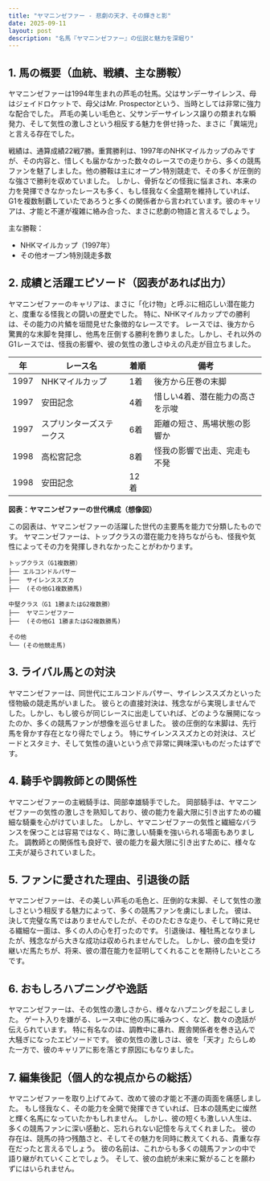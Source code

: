 ```yaml
---
title: "ヤマニンゼファー - 悲劇の天才、その輝きと影"
date: 2025-09-11
layout: post
description: "名馬『ヤマニンゼファー』の伝説と魅力を深堀り"
---
```


## 1. 馬の概要（血統、戦績、主な勝鞍）

ヤマニンゼファーは1994年生まれの芦毛の牡馬。父はサンデーサイレンス、母はジェイドロケットで、母父はMr. Prospectorという、当時としては非常に強力な配合でした。  芦毛の美しい毛色と、父サンデーサイレンス譲りの類まれな瞬発力、そして気性の激しさという相反する魅力を併せ持った、まさに「異端児」と言える存在でした。

戦績は、通算成績22戦7勝。重賞勝利は、1997年のNHKマイルカップのみですが、その内容と、惜しくも届かなかった数々のレースでの走りから、多くの競馬ファンを魅了しました。他の勝鞍は主にオープン特別競走で、その多くが圧倒的な強さで勝利を収めていました。  しかし、骨折などの怪我に悩まされ、本来の力を発揮できなかったレースも多く、もし怪我なく全盛期を維持していれば、G1を複数制覇していたであろうと多くの関係者から言われています。彼のキャリアは、才能と不運が複雑に絡み合った、まさに悲劇の物語と言えるでしょう。

主な勝鞍：
* NHKマイルカップ（1997年）
* その他オープン特別競走多数


## 2. 成績と活躍エピソード（図表があれば出力）

ヤマニンゼファーのキャリアは、まさに「化け物」と呼ぶに相応しい潜在能力と、度重なる怪我との闘いの歴史でした。  特に、NHKマイルカップでの勝利は、その能力の片鱗を垣間見せた象徴的なレースです。  レースでは、後方から驚異的な末脚を発揮し、他馬を圧倒する勝利を飾りました。しかし、それ以外のG1レースでは、怪我の影響や、彼の気性の激しさゆえの凡走が目立ちました。

| 年 | レース名 | 着順 | 備考 |
|---|---|---|---|
| 1997 | NHKマイルカップ | 1着 | 後方から圧巻の末脚 |
| 1997 | 安田記念 | 4着 | 惜しい4着、潜在能力の高さを示唆 |
| 1997 | スプリンターズステークス | 6着 | 距離の短さ、馬場状態の影響か |
| 1998 | 高松宮記念 | 8着 | 怪我の影響で出走、完走も不発 |
| 1998 | 安田記念 | 12着 |  |


**図表：ヤマニンゼファーの世代構成（想像図）**

この図表は、ヤマニンゼファーの活躍した世代の主要馬を能力で分類したものです。  ヤマニンゼファーは、トップクラスの潜在能力を持ちながらも、怪我や気性によってその力を発揮しきれなかったことがわかります。

```
トップクラス（G1複数勝）
├── エルコンドルパサー
├──  サイレンススズカ
├──  (その他G1複数勝馬)

中堅クラス（G1 1勝またはG2複数勝）
├──  ヤマニンゼファー
├──  (その他G1 1勝またはG2複数勝馬)

その他
└── (その他競走馬)
```

## 3. ライバル馬との対決

ヤマニンゼファーは、同世代にエルコンドルパサー、サイレンススズカといった怪物級の競走馬がいました。  彼らとの直接対決は、残念ながら実現しませんでした。しかし、もし彼らが同じレースに出走していれば、どのような展開になったのか、多くの競馬ファンが想像を巡らせました。  彼の圧倒的な末脚は、先行馬を脅かす存在となり得たでしょう。  特にサイレンススズカとの対決は、スピードとスタミナ、そして気性の違いという点で非常に興味深いものだったはずです。


## 4. 騎手や調教師との関係性

ヤマニンゼファーの主戦騎手は、岡部幸雄騎手でした。  岡部騎手は、ヤマニンゼファーの気性の激しさを熟知しており、彼の能力を最大限に引き出すための繊細な騎乗を心がけていました。  しかし、ヤマニンゼファーの気性と繊細なバランスを保つことは容易ではなく、時に激しい騎乗を強いられる場面もありました。  調教師との関係性も良好で、彼の能力を最大限に引き出すために、様々な工夫が凝らされていました。


## 5. ファンに愛された理由、引退後の話

ヤマニンゼファーは、その美しい芦毛の毛色と、圧倒的な末脚、そして気性の激しさという相反する魅力によって、多くの競馬ファンを虜にしました。  彼は、決して完璧な馬ではありませんでしたが、そのひたむきな走り、そして時に見せる繊細な一面は、多くの人の心を打ったのです。  引退後は、種牡馬となりましたが、残念ながら大きな成功は収められませんでした。  しかし、彼の血を受け継いだ馬たちが、将来、彼の潜在能力を証明してくれることを期待したいところです。


## 6. おもしろハプニングや逸話

ヤマニンゼファーは、その気性の激しさから、様々なハプニングを起こしました。  ゲート入りを嫌がる、レース中に他の馬に噛みつく、など、数々の逸話が伝えられています。  特に有名なのは、調教中に暴れ、厩舎関係者を巻き込んで大騒ぎになったエピソードです。  彼の気性の激しさは、彼を「天才」たらしめた一方で、彼のキャリアに影を落とす原因にもなりました。


## 7. 編集後記（個人的な視点からの総括）

ヤマニンゼファーを取り上げてみて、改めて彼の才能と不運の両面を痛感しました。  もし怪我なく、その能力を全開で発揮できていれば、日本の競馬史に燦然と輝く名馬になっていたかもしれません。  しかし、彼の短くも激しい人生は、多くの競馬ファンに深い感動と、忘れられない記憶を与えてくれました。  彼の存在は、競馬の持つ残酷さと、そしてその魅力を同時に教えてくれる、貴重な存在だったと言えるでしょう。  彼の名前は、これからも多くの競馬ファンの中で語り継がれていくことでしょう。  そして、彼の血統が未来に繋がることを願わずにはいられません。
